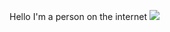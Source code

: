 Hello I'm a person on the internet
![](https://komarev.com/ghpvc/?username=8bitbug)
<!---
8bitbug/8bitbug is a ✨ special ✨ repository because its `README.md` (this file) appears on your GitHub profile.
You can click the Preview link to take a look at your changes.
--->
